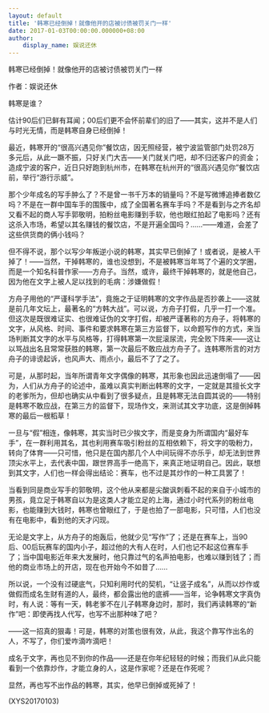 ```yaml
---
layout: default
title: '韩寒已经倒掉！就像他开的店被讨债被罚关门一样'
date: 2017-01-03T00:00:00.000000+08:00
author:
    display_name: 娱说还休
---
```


韩寒已经倒掉！就像他开的店被讨债被罚关门一样

作者：娱说还休

韩寒是谁？

估计90后们已鲜有耳闻；00后们更不会怀前辈们的旧了——其实，这并不是人们与时光无情，而是韩寒自身已经倒掉！

最近，韩寒开的“很高兴遇见你”餐饮店，因无照经营，被宁波监管部门处罚28万多元后，从此一蹶不振，只好关门大吉——关门就关门吧，却不归还客户的资金；造成宁波的客户，近日只好跑到杭州市，在韩寒在杭州开的“很高兴遇见你”餐饮店前，举行“游行示威”。

那个少年成名的写手肿么了？不是曾一书千万本的销量吗？不是写微博追捧者数亿吗？不是在一群中国车手的围簇中，成了全国著名赛车手吗？不是看到与之齐名却又看不起的商人写手郭敬明，拍粉丝电影赚到手软，他也眼红拍起了电影吗？还有这杀入市场，希望以其名赚钱的餐饮店，不是开遍全国吗？……——难道，会差了这些供货商的俩小钱吗？

但不得不说，那个以写少年叛逆小说的韩寒，其实早已倒掉了！或者说，是被人干掉了！——当然，干掉韩寒的，谁也没想到，不是被韩寒当年骂了个遍的文学圈，而是一个知名科普作家——方舟子。当然，或许，最终干掉韩寒的，就是他自己，因为他在文字上被人足以找到的毛病：涉嫌做假！

方舟子用他的“严谨科学手法”，竟施之于证明韩寒的文字作品是否抄袭上——这就是前几年文坛上，最著名的“方韩大战”。可以说，方舟子打假，几乎一打一个准。但这次是既很难证实、也很难证伪的文字打假，却被严谨著称的方舟子，将韩寒的文字，从风格、时间、事件和要求韩寒在第三方监督下，以命题写作的方式，来当场判断其文字的水平与风格等，打得韩寒第一次屁滚尿流，完全败下阵来——这让以骂战出名且常常获胜的韩寒，第一次最后不敢应战方舟子了。连韩寒所言的对方舟子的诽谤起诉，也风声大、雨点小，最后不了了之了。

可是，从那时起，当年所谓青年文字偶像的韩寒，其形象也因此迅速倒塌了——因为，人们从方舟子的论述中，虽难以真实判断出韩寒的文字，一定就是其擅长文字的老爹所为，但却也确实从中看到了很多疑点，且是韩寒无法自圆其说的——特别是韩寒不敢应战，在第三方的监督下，现场作文，来测试其文字功底，这是倒掉韩寒的最后一根稻草！

一旦与“假”相连，像韩寒，其实当时已少挨文字，而是变身为所谓国内“最好车手”，在一群利用其名，其也利用赛车吸引粉丝的互相依赖下，将文字的吸粉力，转向了体育——只可惜，他只是在国内那几个人中间玩得不亦乐乎，却无法到世界顶尖水平上，去代表中国，跟世界高手一绝高下，来真正地证明自己。因此，联想到其文字，人们也一样会得出结论：赛车，也不过是其炒作的一种工具罢了！

当看到同是商业写手的郭敬明，这个他从来都是尖酸讽刺看不起的来自于小城市的男孩，竟立足于韩寒自以为是这类人才能立足的上海，通过小时代系列的粉丝电影，也能赚到大钱时，韩寒也曾眼红了，于是也拍了一部电影，只可惜，人们也没有在电影中，看到他的天才闪现。

无论是文字上，从方舟子的炮轰后，他就少见“写作”了；还是在赛车上，当90后、00后玩赛车的国内小子，超过他的大有人在时，人们也记不起这位赛车手了；当中国电影近年来大发展时，他只靠过气的名声拍电影，也难以赚到钱了；而他的商业市场上的开店，现在也开始今不如昔了……

所以说，一个没有过硬底气，只知利用时代的契机，“让竖子成名”，从而以炒作或做假而成名生财有道的人，最终，都会露出他的底裤——当年，论争韩寒文字真伪时，有人说：等有一天，韩老爹不在儿子韩寒身边时，那时，我们再读韩寒的“新作”吧：即使再找人代写，也写不出那种味了吧？

——这一招真的狠毒！可是，韩寒的对策也很有效，从此，我这个靠写作出名的人，不写了，你们爱咋滴咋滴吧！

成名于文字，再也见不到你的作品——还是在你年纪轻轻的时候；而我们从此只能看到一个依靠炒作，才能立身的人，这是作家呢？还是在作死呢？

显然，再也写不出作品的韩寒，其实，他早已倒掉或死掉了！

(XYS20170103)


